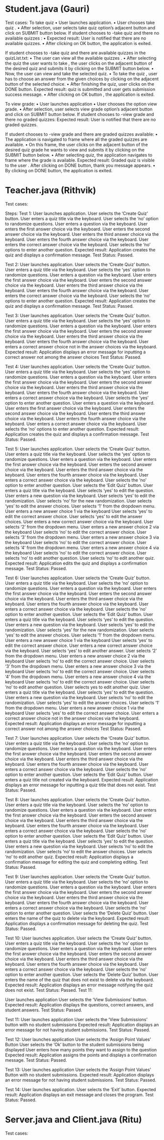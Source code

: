 # Student.java (Gauri)
Test cases:
To take quiz
•	User launches application.
•	User chooses take quiz .
•	After selection, user selects take quiz option’s adjacent button and click on SUBMIT button below.
If student chooses to -take quiz and there no available quizzes : 
•	Expected result: User is notified that there are no available quizzes.
•	After clicking on OK button, the application is exited.

If student chooses to -take quiz and there are available quizzes in the quizList.txt:
•	The user can view all the available quizzes .
•	After selecting the quiz the user wants to take , the user clicks on the adjacent button of the desired quiz and submits it by clicking on the SUBMIT button below.
•	Now, the user can view and take the selected quiz.
•	To take the quiz , user has to choose an answer from the given choices by clicking on the adjacent button of the selected choice.
•	After finishing the quiz, user clicks on the DONE button.
Expected result: quiz is submitted and user gets submission success message.
•	After clicking on OK button , the application is exited.

To view grade:
•	User launches application
•	User chooses the option view grade.
•	After selection, user selects view grade option’s adjacent button and click on SUBMIT button below.
If student chooses to -view grade and there no graded quizzes:
Expected result: User is notified that there are no graded quizzes.

If student chooses to -view grade and there are graded quizzes available:
•	The application is navigated to frame where all the graded quizzes are available.
•	On this frame, the user clicks on the adjacent button of the desired quiz grade he wants to view and submits it by clicking on the SUBMIT button below.
•	After selecting quiz, the application navigates to frame where the grade is available.
Expected result: Graded quiz is visible to the user .
After clicking on DONE button, thank you message appears.
•	By clicking on DONE button, the application is exited.

# Teacher.java (Rithvik)
Test cases:

Steps:
Test 1:
User launches application.
User selects the ‘Create Quiz’ button.
User enters a quiz title via the keyboard.
User selects the ‘no’ option to randomize questions.
User enters a question via the keyboard.
User enters the first answer choice via the keyboard. 
User enters the second answer choice via the keyboard. 
User enters the third answer choice via the keyboard. 
User enters the fourth answer choice via the keyboard. 
User enters the correct answer choice via the keyboard. 
User selects the ‘no’ options to enter another question.
Expected result: Application creates the quiz and displays a confirmation message.
Test Status: Passed. 

Test 2:
User launches application.
User selects the ‘Create Quiz’ button.
User enters a quiz title via the keyboard.
User selects the ‘yes’ option to randomize questions.
User enters a question via the keyboard.
User enters the first answer choice via the keyboard. 
User enters the second answer choice via the keyboard. 
User enters the third answer choice via the keyboard. 
User enters the fourth answer choice via the keyboard. 
User enters the correct answer choice via the keyboard. 
User selects the ‘no’ options to enter another question.
Expected result: Application creates the quiz and displays a confirmation message.
Test Status: Passed. 

Test 3:
User launches application.
User selects the ‘Create Quiz’ button.
User enters a quiz title via the keyboard.
User selects the ‘yes’ option to randomize questions.
User enters a question via the keyboard.
User enters the first answer choice via the keyboard. 
User enters the second answer choice via the keyboard. 
User enters the third answer choice via the keyboard. 
User enters the fourth answer choice via the keyboard. 
User enters a correct answer choice not in the answer choices via the keyboard. 
Expected result: Application displays an error message for inputting a correct answer not among the answer choices
Test Status: Passed. 

Test 4:
User launches application.
User selects the ‘Create Quiz’ button.
User enters a quiz title via the keyboard.
User selects the ‘yes’ option to randomize questions.
User enters a question via the keyboard.
User enters the first answer choice via the keyboard. 
User enters the second answer choice via the keyboard. 
User enters the third answer choice via the keyboard. 
User enters the fourth answer choice via the keyboard. 
User enters a correct answer choice via the keyboard. 
User selects the ‘yes’ option to enter another question.
User enters a question via the keyboard.
User enters the first answer choice via the keyboard. 
User enters the second answer choice via the keyboard. 
User enters the third answer choice via the keyboard. 
User enters the fourth answer choice via the keyboard. 
User enters a correct answer choice via the keyboard. 
User selects the ‘no’ options to enter another question.
Expected result: Application creates the quiz and displays a confirmation message.
Test Status: Passed. 

Test 5: 
User launches application.
User selects the ‘Create Quiz’ button.
User enters a quiz title via the keyboard.
User selects the ‘yes’ option to randomize questions.
User enters a question via the keyboard.
User enters the first answer choice via the keyboard. 
User enters the second answer choice via the keyboard. 
User enters the third answer choice via the keyboard. 
User enters the fourth answer choice via the keyboard. 
User enters a correct answer choice via the keyboard. 
User selects the ‘no’ option to enter another question.
User selects the ‘Edit Quiz’ button.
User enters a quiz title via the keyboard.
User selects ‘yes’ to edit the question.
User enters a new question via the keyboard.
User selects ‘yes’ to edit the randomization.
User selects ‘no’ for the new randomization.
User selects ‘yes’ to edit the answer choices.
User selects ‘1’ from the dropdown menu.
User enters a new answer choice 1 via the keyboard
User selects ‘yes’ to edit the correct answer choice.
User selects ‘yes’ to edit the answer choices.
User enters a new correct answer choice via the keyboard.
User selects ‘2’ from the dropdown menu.
User enters a new answer choice 2 via the keyboard
User selects ‘no’ to edit the correct answer choice.
User selects ‘3’ from the dropdown menu.
User enters a new answer choice 3 via the keyboard
User selects ‘no’ to edit the correct answer choice.
User selects ‘4’ from the dropdown menu.
User enters a new answer choice 4 via the keyboard
User selects ‘no’ to edit the correct answer choice.
User selects ‘no’ to edit another question.
User selects ‘no’ to edit another quiz.
Expected result: Application edits the quiz and displays a confirmation message.
Test Status: Passed. 

Test 6:
User launches application.
User selects the ‘Create Quiz’ button.
User enters a quiz title via the keyboard.
User selects the ‘no’ option to randomize questions.
User enters a question via the keyboard.
User enters the first answer choice via the keyboard. 
User enters the second answer choice via the keyboard. 
User enters the third answer choice via the keyboard. 
User enters the fourth answer choice via the keyboard. 
User enters a correct answer choice via the keyboard. 
User selects the ‘no’ option to enter another question.
User selects the ‘Edit Quiz’ button.
User enters a quiz title via the keyboard.
User selects ‘yes’ to edit the question.
User enters a new question via the keyboard.
User selects ‘yes’ to edit the randomization.
User selects ‘yes’ for the new randomization.
User selects ‘yes’ to edit the answer choices.
User selects ‘1’ from the dropdown menu.
User enters a new answer choice 1 via the keyboard
User selects ‘yes’ to edit the correct answer choice.
User enters a new correct answer choice via the keyboard.
User selects ‘yes’ to edit another answer.
User selects ‘2’ from the dropdown menu.
User enters a new answer choice 2 via the keyboard
User selects ‘no’ to edit the correct answer choice.
User selects ‘3’ from the dropdown menu.
User enters a new answer choice 3 via the keyboard
User selects ‘no’ to edit the correct answer choice.
User selects ‘4’ from the dropdown menu.
User enters a new answer choice 4 via the keyboard
User selects ‘no’ to edit the correct answer choice.
User selects ‘no’ to edit another question.
User selects yes to edit another quiz.
User enters a quiz title via the keyboard.
User selects ‘yes’ to edit the question.
User enters a new question via the keyboard.
User selects ‘no’ to edit the randomization.
User selects ‘yes’ to edit the answer choices.
User selects ‘1’ from the dropdown menu.
User enters a new answer choice 1 via the keyboard
User selects ‘yes’ to edit the correct answer choice.
User enters a correct answer choice not in the answer choices via the keyboard.
Expected result: Application displays an error message for inputting a correct answer not among the answer choices
Test Status: Passed. 

Test 7:
User launches application.
User selects the ‘Create Quiz’ button.
User enters a quiz title via the keyboard.
User selects the ‘no’ option to randomize questions.
User enters a question via the keyboard.
User enters the first answer choice via the keyboard. 
User enters the second answer choice via the keyboard. 
User enters the third answer choice via the keyboard. 
User enters the fourth answer choice via the keyboard. 
User enters a correct answer choice via the keyboard. 
User selects the ‘no’ option to enter another question.
User selects the ‘Edit Quiz’ button.
User enters a quiz title not created via the keyboard.
Expected result: Application displays an error message for inputting a quiz title that does not exist.
Test Status: Passed. 

Test 8:
User launches application.
User selects the ‘Create Quiz’ button.
User enters a quiz title via the keyboard.
User selects the ‘no’ option to randomize questions.
User enters a question via the keyboard.
User enters the first answer choice via the keyboard. 
User enters the second answer choice via the keyboard. 
User enters the third answer choice via the keyboard. 
User enters the fourth answer choice via the keyboard. 
User enters a correct answer choice via the keyboard. 
User selects the ‘no’ option to enter another question.
User selects the ‘Edit Quiz’ button.
User enters a quiz title via the keyboard.
User selects ‘yes’ to edit the question.
User enters a new question via the keyboard.
User selects ‘no’ to edit the randomization.
User selects ‘no’ to edit the answer choices.
User selects ‘no’ to edit another quiz.
Expected result: Application displays a confirmation message for editing the quiz and completing editing.
Test Status: Passed. 

Test 9:
User launches application.
User selects the ‘Create Quiz’ button.
User enters a quiz title via the keyboard.
User selects the ‘no’ option to randomize questions.
User enters a question via the keyboard.
User enters the first answer choice via the keyboard. 
User enters the second answer choice via the keyboard. 
User enters the third answer choice via the keyboard. 
User enters the fourth answer choice via the keyboard. 
User enters a correct answer choice via the keyboard. 
User selects the ‘no’ option to enter another question.
User selects the ‘Delete Quiz’ button.
User enters the name of the quiz to delete via the keyboard.
Expected result: Application displays a confirmation message for deleting the quiz.
Test Status: Passed. 

Test 10:
User launches application.
User selects the ‘Create Quiz’ button.
User enters a quiz title via the keyboard.
User selects the ‘no’ option to randomize questions.
User enters a question via the keyboard.
User enters the first answer choice via the keyboard. 
User enters the second answer choice via the keyboard. 
User enters the third answer choice via the keyboard. 
User enters the fourth answer choice via the keyboard. 
User enters a correct answer choice via the keyboard. 
User selects the ‘no’ option to enter another question.
User selects the ‘Delete Quiz’ button.
User enters the name of the quiz that does not exist to delete via the keyboard.
Expected result: Application displays an error message notifying the quiz does not exist.
Test Status: Passed. 
Test 11:


User launches application
User selects the ‘View Submissions’ button.
Expected result: Application displays the questions, correct answers, and student answers.
Test Status: Passed. 

Test 11:
User launches application
User selects the ‘View Submissions’ button with no student submissions
Expected result: Application displays an error message for not having student submissions.
Test Status: Passed. 

Test 12:
User launches application
User selects the ‘Assign Point Values’ Button 
User selects  the ‘Ok’ button to the student submissions being displayed
User enters how many points they want to assign to the question
Expected result: Application assigns the points and displays a confirmation message.
Test Status: Passed. 

Test 13:
User launches application
User selects the ‘Assign Point Values’ Button with no student submissions.
Expected result: Application displays an error message for not having student submissions.
Test Status: Passed. 

Test 14:
User launches application.
User selects the ‘Exit’ button.
Expected result: Application displays an exit message and closes the program.
Test Status: Passed. 


# Server.java and Client.java (Ritu)
Test cases:

